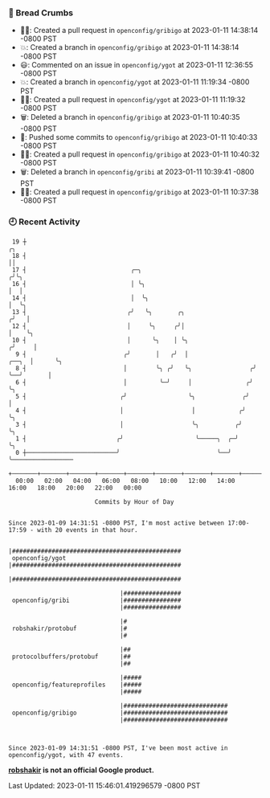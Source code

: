 ### 🍞 Bread Crumbs

 * ✍🏼: Created a pull request in `openconfig/gribigo` at 2023-01-11 14:38:14 -0800 PST
 * 💥: Created a branch in `openconfig/gribigo` at 2023-01-11 14:38:14 -0800 PST
 * 😃: Commented on an issue in `openconfig/ygot` at 2023-01-11 12:36:55 -0800 PST
 * 💥: Created a branch in `openconfig/ygot` at 2023-01-11 11:19:34 -0800 PST
 * ✍🏼: Created a pull request in `openconfig/ygot` at 2023-01-11 11:19:32 -0800 PST
 * 🗑: Deleted a branch in `openconfig/gribigo` at 2023-01-11 10:40:35 -0800 PST
 * 🚢: Pushed some commits to `openconfig/gribigo` at 2023-01-11 10:40:33 -0800 PST
 * ✍🏼: Created a pull request in `openconfig/gribigo` at 2023-01-11 10:40:32 -0800 PST
 * 🗑: Deleted a branch in `openconfig/gribi` at 2023-01-11 10:39:41 -0800 PST
 * ✍🏼: Created a pull request in `openconfig/gribigo` at 2023-01-11 10:37:38 -0800 PST

### 🕘 Recent Activity
```
 19 ┼                                                                        ╭╮
 18 ┤                                                                        ││
 17 ┤                             ╭─╮                                       ╭╯╰╮
 16 ┤                             │ ╰╮                                      │  │
 14 ┤                             │  ╰╮                                     │  ╰╮
 13 ┤                            ╭╯   ╰╮       ╭╮                          ╭╯   │
 12 ┤                            │     ╰╮     ╭╯│                          │    ╰╮
 10 ┤                            │      ╰╮    │ ╰╮                        ╭╯     │
  9 ┤                           ╭╯       │   ╭╯  │                  ╭──╮  │      ╰╮
  8 ┤                           │        ╰╮ ╭╯   ╰╮                ╭╯  ╰──╯       │
  6 ┤                           │         ╰─╯     │               ╭╯              ╰╮
  5 ┤                          ╭╯                 ╰╮             ╭╯                │
  4 ┤                          │                   │            ╭╯                 ╰╮
  3 ┤                          │                   ╰╮          ╭╯                   ╰╮
  1 ┤                         ╭╯                    ╰─────╮  ╭─╯                     ╰╮
  0 ┼─────────────────────────╯                           ╰──╯                        ╰─────────────────
    +───────+───────+───────+───────+───────+───────+───────+───────+───────+───────+───────+───────+────
  00:00   02:00   04:00   06:00   08:00   10:00   12:00   14:00   16:00   18:00   20:00   22:00   00:00   

						Commits by Hour of Day


Since 2023-01-09 14:31:51 -0800 PST, I'm most active between 17:00-17:59 - with 20 events in that hour.

```



```
                               |###############################################
 openconfig/ygot               |###############################################
                               |###############################################

                               |################
 openconfig/gribi              |################
                               |################

                               |#
 robshakir/protobuf            |#
                               |#

                               |##
 protocolbuffers/protobuf      |##
                               |##

                               |#####
 openconfig/featureprofiles    |#####
                               |#####

                               |#############################
 openconfig/gribigo            |#############################
                               |#############################



Since 2023-01-09 14:31:51 -0800 PST, I've been most active in openconfig/ygot, with 47 events.

```
**[robshakir](mailto:robjs@google.com) is not an official Google product.**  


Last Updated: 2023-01-11 15:46:01.419296579 -0800 PST
